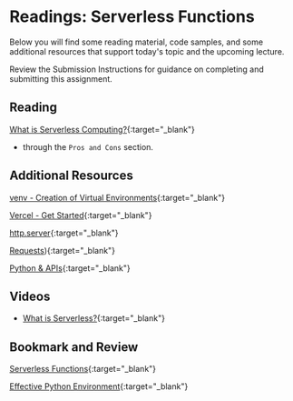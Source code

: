 # Readings: Serverless Functions

Below you will find some reading material, code samples, and some additional resources that support today's topic and the upcoming lecture.

Review the Submission Instructions for guidance on completing and submitting this assignment.

## Reading

[What is Serverless Computing?](https://www.ibm.com/cloud/learn/serverless){:target="_blank"}

- through the `Pros and Cons` section.

<!-- Mix it up! Create the questions with pointed answers, fill in the blank, or opinion/open ended -->

## Additional Resources

[venv - Creation of Virtual Environments](https://docs.python.org/3/library/venv.html){:target="_blank"}

[Vercel - Get Started](https://vercel.com/docs/get-started){:target="_blank"}

[http.server](https://pymotw.com/3/http.server/index.html){:target="_blank"}

[Requests](https://requests.readthedocs.io/en/latest/)){:target="_blank"}

[Python & APIs](https://realpython.com/python-api/){:target="_blank"}

## Videos

- [What is Serverless?](https://www.youtube.com/watch?v=vxJobGtqKVM){:target="_blank"}

<!-- Mix it up! Create the questions with pointed answers, fill in the blank, or opinion/open ended -->

## Bookmark and Review

[Serverless Functions](https://vercel.com/docs/concepts/functions/serverless-functions){:target="_blank"}

[Effective Python Environment](https://realpython.com/effective-python-environment/){:target="_blank"}
